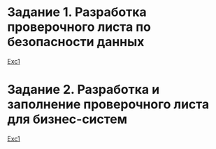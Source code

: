 # Задание 1. Разработка проверочного листа по безопасности данных
[Exc1](https://github.com/grm000/architecture-sprint-7/blob/sprint-7/Exc1)
# Задание 2. Разработка и заполнение проверочного листа для бизнес-систем
[Exc1](https://github.com/grm000/architecture-sprint-7/blob/sprint-7/Exc2)
